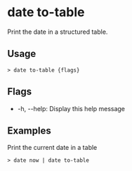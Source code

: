 # date to-table
Print the date in a structured table.

## Usage
```shell
> date to-table {flags} 
 ```

## Flags
* -h, --help: Display this help message

## Examples
  Print the current date in a table
```shell
> date now | date to-table
 ```


